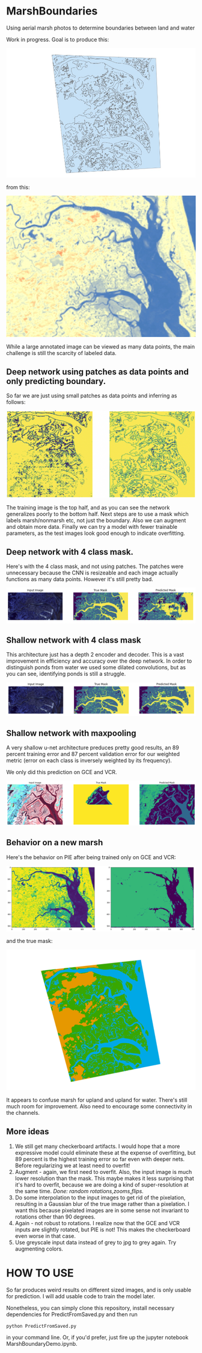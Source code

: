 # MarshBoundaries
Using aerial marsh photos to determine boundaries between land and water

Work in progress. Goal is to produce this:

<img src="figures/plum_boundary.jpg"/>

from this:

<img src="figures/plum_raw.jpg"/>

While a large annotated image can be viewed as many data points, the main challenge is still the scarcity of labeled data.

## Deep network using patches as data points and only predicting boundary.

So far we are just using small patches as data points and inferring as follows:

<img src="figures/1000-epochs.png"/>

The training image is the top half, and as you can see the network generalizes poorly to the bottom half. Next steps are to use a mask which labels marsh/nonmarsh etc, not just the boundary. Also we can augment and obtain more data. Finally we can try a model with fewer trainable parameters, as the test images look good enough to indicate overfitting.

## Deep network with 4 class mask.

Here's with the 4 class mask, and not using patches. The patches were unnecessary because the CNN is resizeable and each image actually functions as many data points. However it's still pretty bad.

<img src="figures/4class.png"/>

## Shallow network with 4 class mask

This architecture just has a depth 2 encoder and decoder. This is a vast improvement in efficiency and accuracy over the deep network. In order to distinguish ponds from water we used some dilated convolutions, but as you can see, identifying ponds is still a struggle.

<img src="figures/shallow.png"/>

## Shallow network with maxpooling 

A very shallow u-net architecture preduces pretty good results, an 89 percent training error and 87 percent validation error for our weighted metric (error on each class is inversely weighted by its frequency).

We only did this prediction on GCE and VCR.

<img src="figures/MaxPool87val.png"/>

## Behavior on a new marsh 

Here's the behavior on PIE after being trained only on GCE and VCR: 


<img src="figures/WithAugmentation.png"/>

and the true mask:

<img src="new-masks/updated_PIE_mask.jpg"/>

It appears to confuse marsh for upland and upland for water. There's still much room for improvement. Also need to encourage some connectivity in the channels. 


## More ideas 

1. We still get many checkerboard artifacts. I would hope that a more expressive model could eliminate these at the expense of overfitting, but 89 percent is the highest training error so far even with deeper nets. Before regularizing we at least need to overfit!
2. Augment - again, we first need to overfit. Also, the input image is much lower resolution than the mask. This maybe makes it less surprising that it's hard to overfit, because we are doing a kind of super-resolution at the same time. *Done: random rotations,zooms,flips.*
3. Do some interpolation to the input images to get rid of the pixelation, resulting in a Gaussian blur of the true image rather than a pixelation. I want this because pixelated images are in some sense not invariant to rotations other than 90 degrees.  
4. Again - not robust to rotations. I realize now that the GCE and VCR inputs are slightly rotated, but PIE is not! This makes the checkerboard even worse in that case. 
5. Use greyscale input data instead of grey to jpg to grey again. Try augmenting colors.



# HOW TO USE

So far produces weird results on different sized images, and is only usable for prediction. I will add usable code to train the model later.

Nonetheless, you can simply clone this repository, install necessary dependencies for PredictFromSaved.py and then run 

```
python PredictFromSaved.py
```

in your command line. Or, if you'd prefer, just fire up the jupyter notebook MarshBoundaryDemo.ipynb. 
